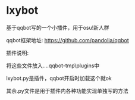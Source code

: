 # lxybot
基于qqbot写的一个小插件，用于osu!新人群

qqbot框架地址: https://github.com/pandolia/qqbot

插件说明:

将这些文件放入…\.qqbot-tmp\plugins中

lxybot.py是插件，qqbot开启时加载这个就ok

其余.py文件是用于插件内各种功能实现单独写的方法
